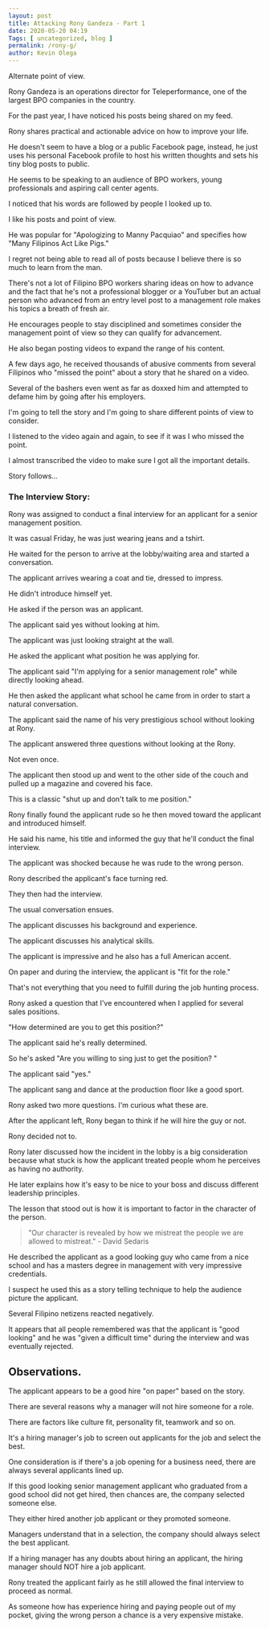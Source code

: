 ```yaml
--- 
layout: post 
title: Attacking Rony Gandeza - Part 1
date: 2020-05-20 04:19
Tags: [ uncategorized, blog ]
permalink: /rony-g/
author: Kevin Olega 
--- 
```

Alternate point of view.

Rony Gandeza is an operations director for Teleperformance, one of the largest BPO companies in the country.

For the past year, I have noticed his posts being shared on my feed.

Rony shares practical and actionable advice on how to improve your life.

He doesn't seem to have a blog or a public Facebook page, instead, he just uses his personal Facebook profile to host his written thoughts and sets his tiny blog posts to public.

He seems to be speaking to an audience of BPO workers, young professionals and aspiring call center agents.

I noticed that his words are followed by people I looked up to.

I like his posts and point of view.

He was popular for "Apologizing to Manny Pacquiao" and specifies how "Many Filipinos Act Like Pigs."

I regret not being able to read all of posts because I believe there is so much to learn from the man.

There's not a lot of Filipino BPO workers sharing ideas on how to advance and the fact that he's not a professional blogger or a YouTuber but an actual person who advanced from an entry level post to a management role makes his topics a breath of fresh air.

He encourages people to stay disciplined and sometimes consider the management point of view so they can qualify for advancement.

He also began posting videos to expand the range of his content.

A few days ago, he received thousands of abusive comments from several Filipinos who "missed the point" about a story that he shared on a video.

Several of the bashers even went as far as doxxed him and attempted to defame him by going after his employers.

I'm going to tell the story and I'm going to share different points of view to consider.

I listened to the video again and again, to see if it was I who missed the point. 

I almost transcribed the video to make sure I got all the important details.

Story follows...

### The Interview Story:

Rony was assigned to conduct a final interview for an applicant for a senior management position.

It was casual Friday, he was just wearing jeans and a tshirt.

He waited for the person to arrive at the lobby/waiting area and started a conversation.

The applicant arrives wearing a coat and tie, dressed to impress.

He didn't introduce himself yet.

He asked if the person was an applicant.

The applicant said yes without looking at him.

The applicant was just looking straight at the wall.

He asked the applicant what position he was applying for.

The applicant said "I'm applying for a senior management role" while directly looking ahead.

He then asked the applicant what school he came from in order to start a natural conversation.

The applicant said the name of his very prestigious school without looking at Rony.

The applicant answered three questions without looking at the Rony.

Not even once.

The applicant then stood up and went to the other side of the couch and pulled up a magazine and covered his face.

This is a classic "shut up and don't talk to me position."

Rony finally found the applicant rude so he then moved toward the applicant and introduced himself.

He said his name, his title and informed the guy that he'll conduct the final interview.

The applicant was shocked because he was rude to the wrong person.

Rony described the applicant's face turning red.

They then had the interview.

The usual conversation ensues. 

The applicant discusses his background and experience.

The applicant discusses his analytical skills.

The applicant is impressive and he also has a full American accent.

On paper and during the interview, the applicant is "fit for the role."

That's not everything that you need to fulfill during the job hunting process.

Rony asked a question that I've encountered when I applied for several sales positions.

"How determined are you to get this position?"

The applicant said he's really determined.

So he's asked "Are you willing to sing just to get the position? "

The applicant said "yes."

The applicant sang and dance at the production floor like a good sport.

Rony asked two more questions. I'm curious what these are.

After the applicant left, Rony began to think if he will hire the guy or not.

Rony decided not to.

Rony later discussed how the incident in the lobby is a big consideration because what stuck is how the applicant treated people whom he perceives as having no authority.

He later explains how it's easy to be nice to your boss and discuss different leadership principles.

The lesson that stood out is how it is important to factor in the character of the person.

> "Our character is revealed by how we mistreat the people we are allowed to mistreat." - David Sedaris

He described the applicant as a good looking guy who came from a nice school and has a masters degree in management with very impressive credentials.

I suspect he used this as a story telling technique to help the audience picture the applicant.

Several Filipino netizens reacted negatively.

It appears that all people remembered was that the applicant is "good looking" and he was "given a difficult time" during the interview and was eventually rejected.

## Observations.

The applicant appears to be a good hire "on paper" based on the story.

There are several reasons why a manager will not hire someone for a role.

There are factors like culture fit, personality fit, teamwork and so on.

It's a hiring manager's job to screen out applicants for the job and select the best.

One consideration is if there's a job opening for a business need, there are always several applicants lined up.

If this good looking senior management applicant  who graduated from a good school did not get hired, then chances are, the company selected someone else.

They either hired another job applicant or they promoted someone.

Managers understand that in a selection, the company should always select the best applicant.

If a hiring manager has any doubts about hiring an applicant, the hiring manager should NOT hire a job applicant.

Rony treated the applicant fairly as he still allowed the final interview to proceed as normal.

As someone how has experience hiring and paying people out of my pocket, giving the wrong person a chance is a very expensive mistake.
